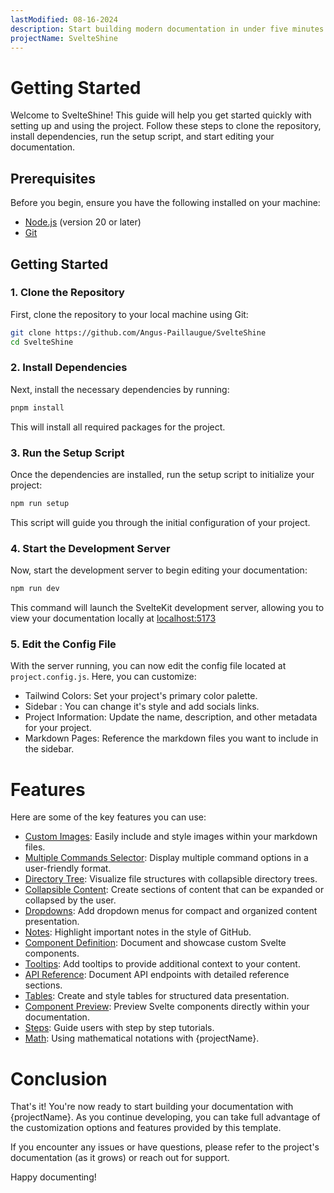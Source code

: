 ```yaml
---
lastModified: 08-16-2024
description: Start building modern documentation in under five minutes
projectName: SvelteShine
---
```


# Getting Started

Welcome to SvelteShine! This guide will help you get started quickly with setting up and using the project. Follow these steps to clone the repository, install dependencies, run the setup script, and start editing your documentation.


## Prerequisites

Before you begin, ensure you have the following installed on your machine:
 - [Node.js](https://nodejs.org/en/download/package-manager) (version 20 or later)
 - [Git](https://git-scm.com/downloads)

## Getting Started


### 1. Clone the Repository

First, clone the repository to your local machine using Git:

```bash
git clone https://github.com/Angus-Paillaugue/SvelteShine
cd SvelteShine
```

### 2. Install Dependencies

Next, install the necessary dependencies by running:

```bash
pnpm install
```

This will install all required packages for the project.


### 3. Run the Setup Script

Once the dependencies are installed, run the setup script to initialize your project:

```bash
npm run setup
```

This script will guide you through the initial configuration of your project.


### 4. Start the Development Server

Now, start the development server to begin editing your documentation:

```bash
npm run dev
```

This command will launch the SvelteKit development server, allowing you to view your documentation locally at [localhost:5173](http://localhost:5173)


### 5. Edit the Config File
With the server running, you can now edit the config file located at `project.config.js`. Here, you can customize:

 - Tailwind Colors: Set your project's primary color palette.
 - Sidebar : You can change it's style and add socials links.
 - Project Information: Update the name, description, and other metadata for your project.
 - Markdown Pages: Reference the markdown files you want to include in the sidebar.


# Features

Here are some of the key features you can use:

 - [Custom Images](https://svelte-shine.paillaugue.fr/docs/Components/Images): Easily include and style images within your markdown files.
 - [Multiple Commands Selector](https://svelte-shine.paillaugue.fr/docs/Components/Commands): Display multiple command options in a user-friendly format.
 - [Directory Tree](https://svelte-shine.paillaugue.fr/docs/Components/Tree): Visualize file structures with collapsible directory trees.
 - [Collapsible Content](https://svelte-shine.paillaugue.fr/docs/Components/Collapsible): Create sections of content that can be expanded or collapsed by the user.
 - [Dropdowns](https://svelte-shine.paillaugue.fr/docs/Components/Dropdown): Add dropdown menus for compact and organized content presentation.
 - [Notes](https://svelte-shine.paillaugue.fr/docs/Components/Note): Highlight important notes in the style of GitHub.
 - [Component Definition](https://svelte-shine.paillaugue.fr/docs/Components/Definition): Document and showcase custom Svelte components.
 - [Tooltips](https://svelte-shine.paillaugue.fr/docs/Components/Tooltip): Add tooltips to provide additional context to your content.
 - [API Reference](https://svelte-shine.paillaugue.fr/docs/Components/Api-reference): Document API endpoints with detailed reference sections.
 - [Tables](https://svelte-shine.paillaugue.fr/docs/Components/Tables): Create and style tables for structured data presentation.
 - [Component Preview](https://svelte-shine.paillaugue.fr/docs/Components/Component-preview): Preview Svelte components directly within your documentation.
 - [Steps](https://svelte-shine.paillaugue.fr/docs/Components/Steps): Guide users with step by step tutorials.
 - [Math](https://svelte-shine.paillaugue.fr/docs/Components/Math): Using mathematical notations with {projectName}.


# Conclusion

That's it! You're now ready to start building your documentation with {projectName}. As you continue developing, you can take full advantage of the customization options and features provided by this template.

If you encounter any issues or have questions, please refer to the project's documentation (as it grows) or reach out for support.

Happy documenting!
